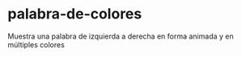 # palabra-de-colores
Muestra una palabra de izquierda a derecha en forma animada y en múltiples colores


